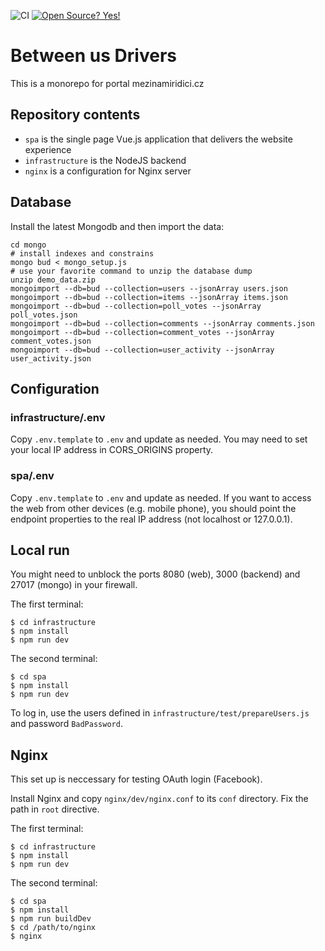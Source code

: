 ![CI](https://github.com/literakl/mezinamiridici/workflows/CI/badge.svg?branch=master)
[![Open Source? Yes!](https://badgen.net/badge/Open%20Source%20%3F/Yes%21/blue?icon=github)](https://github.com/literakl/mezinamiridici/)

# Between us Drivers

This is a monorepo for portal mezinamiridici.cz

## Repository contents

* `spa` is the single page Vue.js application that delivers the website experience
* `infrastructure` is the NodeJS backend
* `nginx` is a configuration for Nginx server

## Database

Install the latest Mongodb and then import the data:

```
cd mongo
# install indexes and constrains
mongo bud < mongo_setup.js
# use your favorite command to unzip the database dump
unzip demo_data.zip  
mongoimport --db=bud --collection=users --jsonArray users.json
mongoimport --db=bud --collection=items --jsonArray items.json
mongoimport --db=bud --collection=poll_votes --jsonArray poll_votes.json
mongoimport --db=bud --collection=comments --jsonArray comments.json
mongoimport --db=bud --collection=comment_votes --jsonArray comment_votes.json
mongoimport --db=bud --collection=user_activity --jsonArray user_activity.json
```

## Configuration

### infrastructure/.env

Copy `.env.template` to `.env` and update as needed. You may need to set your local IP address in CORS_ORIGINS property.

### spa/.env

Copy `.env.template` to `.env` and update as needed. If you want to access the web 
from other devices (e.g. mobile phone), you should point the endpoint properties
to the real IP address (not localhost or 127.0.0.1).

## Local run

You might need to unblock the ports 8080 (web), 3000 (backend) and 27017 (mongo) in your firewall.

The first terminal: 
```
$ cd infrastructure
$ npm install
$ npm run dev
```
The second terminal:
```
$ cd spa
$ npm install
$ npm run dev
```

To log in, use the users defined in `infrastructure/test/prepareUsers.js` and password `BadPassword`.

## Nginx

This set up is neccessary for testing OAuth login (Facebook).

Install Nginx and copy `nginx/dev/nginx.conf` to its `conf` directory. Fix the path in `root` directive.

The first terminal: 
```
$ cd infrastructure
$ npm install
$ npm run dev
```
The second terminal:
```
$ cd spa
$ npm install
$ npm run buildDev
$ cd /path/to/nginx
$ nginx
```
